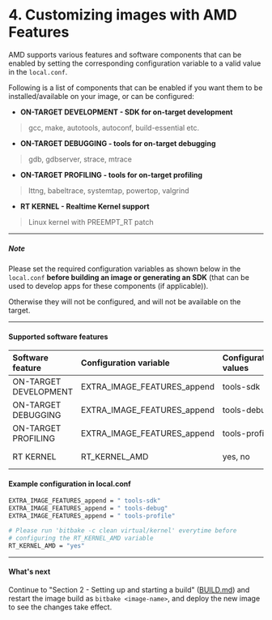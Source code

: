 # 4. Customizing images with AMD Features

AMD supports various features and software components that can be
enabled by setting the corresponding configuration variable to a
valid value in the `local.conf`.

Following is a list of components that can be enabled if you want
them to be installed/available on your image, or can be configured:

* **ON-TARGET DEVELOPMENT - SDK for on-target development**

> gcc, make, autotools, autoconf, build-essential etc.

* **ON-TARGET DEBUGGING - tools for on-target debugging**

> gdb, gdbserver, strace, mtrace

* **ON-TARGET PROFILING - tools for on-target profiling**

> lttng, babeltrace, systemtap, powertop, valgrind

* **RT KERNEL - Realtime Kernel support**

> Linux kernel with PREEMPT_RT patch

---
##### Note

Please set the required configuration variables as shown below in the
`local.conf` **before building an image or generating an SDK** (that
can be used to develop apps for these components (if applicable)).

Otherwise they will not be configured, and will not be available on the
target.

---

#### Supported software features

| Software feature      | Configuration variable      | Configuration values | Default value | Supported machines |
|:----------------------|:----------------------------|:---------------------|:--------------|:-------------------|
| ON-TARGET DEVELOPMENT | EXTRA_IMAGE_FEATURES_append | tools-sdk            |               | e3000, rome        |
| ON-TARGET DEBUGGING   | EXTRA_IMAGE_FEATURES_append | tools-debug          |               | e3000, rome        |
| ON-TARGET PROFILING   | EXTRA_IMAGE_FEATURES_append | tools-profile        |               | e3000, rome        |
| RT KERNEL             | RT_KERNEL_AMD               | yes, no              | no            | e3000, rome        |

#### Example configuration in local.conf
```sh
EXTRA_IMAGE_FEATURES_append = " tools-sdk"
EXTRA_IMAGE_FEATURES_append = " tools-debug"
EXTRA_IMAGE_FEATURES_append = " tools-profile"

# Please run 'bitbake -c clean virtual/kernel' everytime before
# configuring the RT_KERNEL_AMD variable
RT_KERNEL_AMD = "yes"
```

---
#### What's next

Continue to "Section 2 - Setting up and starting a build"
([BUILD.md](BUILD.md#23-start-the-build)) and restart the image build
as `bitbake <image-name>`, and deploy the new image to see the
changes take effect.
